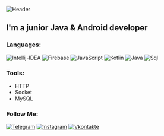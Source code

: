 ![Header](https://media.discordapp.net/attachments/729413556700839957/824338217699639336/background.jpg?width=1440&height=267)

## I'm a junior Java & Android developer

### Languages:
![Intellij-IDEA](https://img.shields.io/badge/-IntellijIDEA-090909?style=for-the-badge&logo=IntelliJ-IDEA&logoColor=FFF)
![Firebase](https://img.shields.io/badge/-Firebase-090909?style=for-the-badge&logo=firebase&logoColor=f6830d)
![JavaScript](https://img.shields.io/badge/-JavaScript-090909?style=for-the-badge&logo=JavaScript&logoColor=E9D54D)
![Kotlin](https://img.shields.io/badge/-Kotlin-090909?style=for-the-badge&logo=kotlin&logoColor=E5D3FF)
![Java](https://img.shields.io/badge/-Java-090909?style=for-the-badge&logo=java&logoColor=6296CC)
![Sql](https://img.shields.io/badge/-Sql-090909?style=for-the-badge&logo=mysql&logoColor=00648B)

### Tools:
<!-- YOUTUBE:START -->
- HTTP
- Socket
- MySQL
<!-- YOUTUBE:END -->

### Follow Me:
[![Telegram](https://img.shields.io/badge/-Telegram-090909?style=for-the-badge&logo=telegram&logoColor=27A0D9)](https://t.me/zefippp)
[![Instagram](https://img.shields.io/badge/-Instagram-090909?style=for-the-badge&logo=instagram&logoColor=B4068E)](https://www.instagram.com/promise.pending)
[![Vkontakte](https://img.shields.io/badge/-Vkontakte-090909?style=for-the-badge&logo=Vk&logoColor=4F7DB3)](https://vk.com/zefippp)
